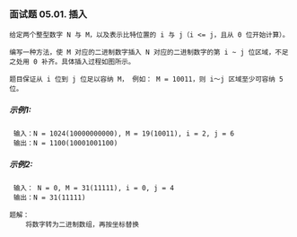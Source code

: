 ### 面试题 05.01. 插入

```text
给定两个整型数字 N 与 M，以及表示比特位置的 i 与 j（i <= j，且从 0 位开始计算）。

编写一种方法，使 M 对应的二进制数字插入 N 对应的二进制数字的第 i ~ j 位区域，不足之处用 0 补齐。具体插入过程如图所示。

题目保证从 i 位到 j 位足以容纳 M， 例如： M = 10011，则 i～j 区域至少可容纳 5 位。
```

[](https://pic.leetcode-cn.com/1610104070-NuLVQi-05.01.gif)

##### 示例1:

```text
 输入：N = 1024(10000000000), M = 19(10011), i = 2, j = 6
 输出：N = 1100(10001001100)
```

##### 示例2:

```text
 输入： N = 0, M = 31(11111), i = 0, j = 4
 输出：N = 31(11111)
```

```text
题解：
    将数字转为二进制数组，再按坐标替换
```

